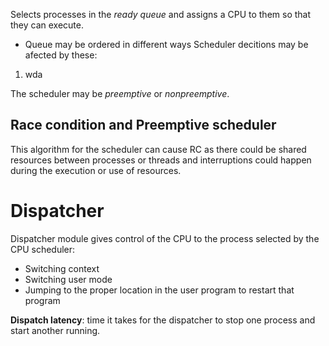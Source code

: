 Selects processes in the *ready queue* and assigns a CPU to them so that they can execute.
- Queue may be ordered in different ways
Scheduler decitions may be afected by these:
1. wda

The scheduler may be *preemptive* or *nonpreemptive*.

## Race condition and Preemptive scheduler
This algorithm for the scheduler can cause RC as there could be shared resources between processes or threads and interruptions could happen during the execution or use of resources.

# Dispatcher
Dispatcher module gives control of the CPU to the process selected by the CPU scheduler:
- Switching context
- Switching user mode
- Jumping to the proper location in the user program to restart that program

**Dispatch latency**: time it takes for the dispatcher to stop one process and start another running.

